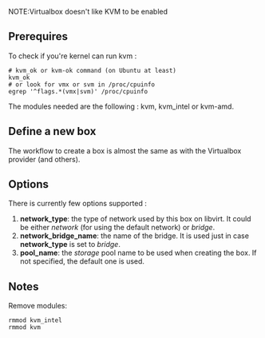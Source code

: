 NOTE:Virtualbox doesn't like KVM to be enabled

## Prerequires

To check if you're kernel can run kvm :

    # kvm_ok or kvm-ok command (on Ubuntu at least)
    kvm_ok
    # or look for vmx or svm in /proc/cpuinfo
    egrep '^flags.*(vmx|svm)' /proc/cpuinfo

The modules needed are the following : kvm, kvm_intel or kvm-amd.

## Define a new box

The workflow to create a box is almost the same as with the Virtualbox
provider (and others).

## Options

There is currently few options supported :

1. **network_type**: the type of network used by this box on libvirt. It could
   be either _network_ (for using the default network) or _bridge_.
2. **network_bridge_name**: the name of the bridge. It is used just in case
   **network_type** is set to _bridge_.
3. **pool_name**: the _storage_ pool name to be used when creating the box. If
   not specified, the default one is used.

## Notes

Remove modules:

    rmmod kvm_intel
    rmmod kvm
